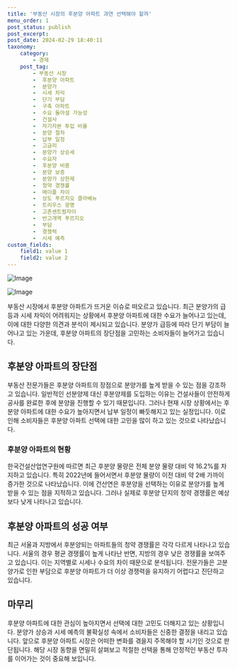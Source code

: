 ```yaml
---
title: '부동산 시장의 후분양 아파트 과연 선택해야 할까'
menu_order: 1
post_status: publish
post_excerpt: 
post_date: 2024-02-29 18:40:11
taxonomy:
    category:
        - 경제
    post_tag:
        - 부동산 시장
        -  후분양 아파트
        -  분양가
        -  시세 차익
        -  단기 부담
        -  구축 아파트
        -  수요 돌아설 가능성
        -  건설사
        -  자기자본 투입 비율
        -  분양 절차
        -  납부 일정
        -  고금리
        -  분양가 상승세
        -  수요자
        -  후분양 비중
        -  분양 보증
        -  분양가 상한제
        -  청약 경쟁률
        -  메이플 자이
        -  상도 푸르지오 클라베뉴
        -  트리우스 광명
        -  고촌센트럴자이
        -  반고개역 푸르지오
        -  부담
        -  경쟁력
        -  시세 예측
custom_fields:
    field1: value 1
    field2: value 2
---
```


![Image](https://imgnews.pstatic.net/image/031/2024/02/29/0000816515_001_20240229050103439.jpg?type=w647)

![Image](https://imgnews.pstatic.net/image/031/2024/02/29/0000816515_002_20240229050103464.jpg?type=w647)

부동산 시장에서 후분양 아파트가 뜨거운 이슈로 떠오르고 있습니다. 최근 분양가의 급등과 시세 차익이 어려워지는 상황에서 후분양 아파트에 대한 수요가 늘어나고 있는데, 이에 대한 다양한 의견과 분석이 제시되고 있습니다. 분양가 급등에 따라 단기 부담이 늘어나고 있는 가운데, 후분양 아파트의 장단점을 고민하는 소비자들이 늘어가고 있습니다.
## 후분양 아파트의 장단점
부동산 전문가들은 후분양 아파트의 장점으로 분양가를 높게 받을 수 있는 점을 강조하고 있습니다. 일반적인 선분양제 대신 후분양제를 도입하는 이유는 건설사들이 안전하게 공사를 완료한 후에 분양을 진행할 수 있기 때문입니다. 그러나 현재 시장 상황에서는 후분양 아파트에 대한 수요가 높아지면서 납부 일정이 빠듯해지고 있는 실정입니다. 이로 인해 소비자들은 후분양 아파트 선택에 대한 고민을 많이 하고 있는 것으로 나타났습니다.
### 후분양 아파트의 현황
한국건설산업연구원에 따르면 최근 후분양 물량은 전체 분양 물량 대비 약 16.2%를 차지하고 있습니다. 특히 2022년에 들어서면서 후분양 물량이 이전 대비 약 2배 가까이 증가한 것으로 나타났습니다. 이에 건산연은 후분양을 선택하는 이유로 분양가를 높게 받을 수 있는 점을 지적하고 있습니다. 그러나 실제로 후분양 단지의 청약 경쟁률은 예상보다 낮게 나타나고 있습니다.
## 후분양 아파트의 성공 여부
최근 서울과 지방에서 후분양되는 아파트들의 청약 경쟁률은 각각 다르게 나타나고 있습니다. 서울의 경우 평균 경쟁률이 높게 나타난 반면, 지방의 경우 낮은 경쟁률을 보여주고 있습니다. 이는 지역별로 시세나 수요의 차이 때문으로 분석됩니다. 전문가들은 고분양가로 인한 부담으로 후분양 아파트가 더 이상 경쟁력을 유지하기 어렵다고 진단하고 있습니다.
## 마무리
후분양 아파트에 대한 관심이 높아지면서 선택에 대한 고민도 더해지고 있는 상황입니다. 분양가 상승과 시세 예측의 불확실성 속에서 소비자들은 신중한 결정을 내리고 있습니다. 앞으로 후분양 아파트 시장은 어떠한 변화를 겪을지 주목해야 할 시기인 것으로 판단됩니다. 해당 시장 동향을 면밀히 살펴보고 적절한 선택을 통해 안정적인 부동산 투자를 이어가는 것이 중요해 보입니다.
